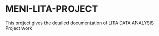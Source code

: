 # MENI-LITA-PROJECT
This project gives the detailed documentation of LITA DATA ANALYSIS Project work
